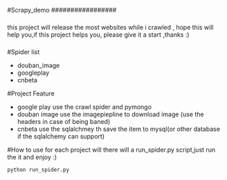 #Scrapy_demo
#################

###
this project will release the most websites while i crawled , hope this will help you,if this project helps you, 
please give it a start ,thanks :)
###

 

#Spider list 

* douban_image
* googleplay
* cnbeta


#Project Feature 

* google play use the crawl spider and pymongo 
* douban image use the imagepiepline to download image (use the headers in case of being baned)
* cnbeta use the sqlalchmey th save the item to mysql(or other database if the sqlalchemy can support)

#How to use 
for each project will there will a run_spider.py script,just run the it and enjoy :)

`
python run_spider.py
`

